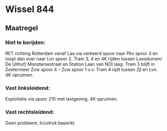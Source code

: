 # Wissel 844
## Maatregel
### Niet te berijden:
RET richting Rotterdam vanaf Laa via verkeerd spoor naar Pkv  spoor 3 en loopt dan over naar Lvn spoor 2. 
Tram 3, 4 en 4K rijden tussen Loosduinen/ De Uithof/ Monstersestraat en Station Laan van NOI laag. 
Tram 3 blijft in Zoetermeer Zcw spoor 4 – Zcw spoor 1 v.v.
Tram 4 rijdt tussen Zjl en Lvn.
4K opruimen.
### Vast linksleidend: 
Exploitatie via spoor 210 met lastgeving.
4K opruimen.
### Vast rechtsleidend:
Geen probleem. In/uitruk beperkt.
